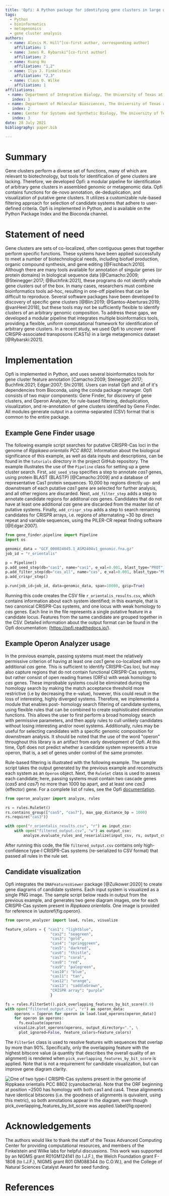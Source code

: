 ```yaml
---
title: 'Opfi: A Python package for identifying gene clusters in large genomics and metagenomics data sets'
tags:
  - Python
  - bioinformatics
  - metagenomics
  - gene cluster analysis
authors:
  - name: Alexis M. Hill^[co-first author, corresponding author]
    affiliation: 1
  - name: James R. Rybarski^[co-first author]
    affiliation: 2
  - name: Kuang Hu
    affiliation: "1,2"
  - name: Ilya J. Finkelstein
    affiliation: "2,3"
  - name: Claus O. Wilke
    affiliation: 1
affiliations:
 - name: Department of Integrative Biology, The University of Texas at Austin, Austin, Texas 78712, USA
   index: 1
 - name: Department of Molecular Biosciences, The University of Texas at Austin, Austin, Texas 78712, USA
   index: 2
 - name: Center for Systems and Synthetic Biology, The University of Texas at Austin, Austin, Texas, 78712, USA
   index: 3
date: 28 July 2021
bibliography: paper.bib

---
```


# Summary

Gene clusters perform a diverse set of functions, many of which are relevant to biotechnology, but tools for identification of gene clusters are lacking. Therefore, we developed Opfi: a modular pipeline for identification of arbitrary gene clusters in assembled genomic or metagenomic data. Opfi contains functions for de-novo annotation, de-deduplication, and visualization of putative gene clusters. It utilizes a customizable rule-based filtering approach for selection of candidate systems that adhere to user-defined criteria. Opfi is implemented in Python, and is available on the Python Package Index and the Bioconda channel.  

# Statement of need

Gene clusters are sets of co-localized, often contiguous genes that together perform specific functions. These systems have been applied successfully to meet a number of biotechnological needs, including biofuel production, organic compound synthesis, and gene editing [@Fischbach:2010].  Although there are many tools available for annotation of singular genes (or protein domains) in biological sequence data [@Camacho:2009; @Steinegger:2017; @Buchfink:2021], these programs do not identify whole gene clusters out of the box. In many cases, researchers must combine bioinformatics tools ad-hoc, resulting in one-off pipelines that can be difficult to reproduce. Several software packages have been developed to discovery of specific gene clusters [@Blin:2019; @Santos-Aberturas:2019; @vanHeel:2018], but these tools may not be sufficiently flexible to identify clusters of an arbitrary genomic composition. To address these gaps, we developed a modular pipeline that integrates multiple bioinformatics tools, providing a flexible, uniform computational framework for identification of arbitrary gene clusters. In a recent study, we used Opfi to uncover novel CRISPR-associated transposons (CASTs) in a large metagenomics dataset [@Rybarski:2021].

# Implementation

Opfi is implemented in Python, and uses several bioinformatics tools for gene cluster feature annotation [Camacho:2009; Steinegger:2017; Buchfink:2021; Edgar:2007; Shi:2019]. Users can install Opfi and all of it's dependencies from Bioconda, using the conda package manager. Opfi consists of two major components: Gene Finder, for discovery of gene clusters, and Operon Analyzer, for rule-based filtering, deduplication, visualization, and re-annotation of gene clusters identified by Gene Finder. All modules generate output in a comma-separated (CSV) format that is common to the entire package.

## Example Gene Finder usage

The following example script searches for putative CRISPR-Cas loci in the genome of *Rippkaea orientalis PCC 8802*. Information about the biological significance of this example, as well as data inputs and descriptions, can be found in the `tutorials` directory in the project GitHub repository. The example illustrates the use of the `Pipeline` class for setting up a gene cluster search. First, `add_seed_step` specifies a step to annotate *cas1* genes, using protein BLAST (BLASTP) [@Camacho:2009] and a database of representative Cas1 protein sequences. 10,000 bp regions directly up- and downstream of each putative *cas1* gene are selected for further analysis, and all other regions are discarded. Next, `add_filter_step` adds a step to annotate candidate regions for additonal *cas* genes. Candidates that do not have at least one additional *cas* gene are discarded from the master list of putative systems. Finally, `add_crispr_step` adds a step to search remaining candidates for CRISPR arrays, i.e. regions of alternatating ~30 bp direct repeat and variable sequences, using the PILER-CR repeat finding software [@Edgar:2007]. 

```python
from gene_finder.pipeline import Pipeline
import os

genomic_data = "GCF_000024045.1_ASM2404v1_genomic.fna.gz"
job_id = "r_orientalis"

p = Pipeline()
p.add_seed_step(db="cas1", name="cas1", e_val=0.001, blast_type="PROT")
p.add_filter_step(db="cas_all", name="cas", e_val=0.001, blast_type="PROT")
p.add_crispr_step()

p.run(job_id=job_id, data=genomic_data, span=10000, gzip=True)
```

Running this code creates the CSV file `r_orientalis_results.csv`, which contains information about each system identified; in this example, that is two canonical CRISPR-Cas systems, and one locus with weak homology to *cas* genes. Each line in the file represents a single putative feature in a candidate locus. Features from the same candidate are grouped together in the CSV. Detailed information about the output format can be found in the Opfi documentation: (<https://opfi.readthedocs.io/>).

## Example Operon Analyzer usage

In the previous example, passing systems must meet the relatively permissive criterion of having at least one *cas1* gene co-localized with one additional *cas* gene. This is sufficient to identify CRISPR-Cas loci, but may also capture regions that do not contain functional CRISPR-Cas systems, but rather consist of open reading frames (ORFs) with weak homology to *cas* genes. These improbable systems could be eliminated during the homology search by making the match acceptance threshold more restrictive (i.e by decreasing the e-value), however, this could result in the loss of interesting, highly diverged systems. Therefore, we implemented a module that enables post- homology search filtering of candidate systems, using flexible rules that can be combined to create sophisticated elimination functions. This allows the user to first perform a broad homology search with permissive parameters, and then apply rules to cull unlikely candidates without losing interesting and/or novel systems. Additionally, rules may be useful for selecting candidates with a specific genomic composition for downstream analysis. It should be noted that the use of the word "operon" throughout this library is an artifact from early development of Opfi. At this time, Opfi does not predict whether a candidate system represents a true operon, that is, a set of genes under control of the same promoter.

Rule-based filtering is illustrated with the following example. The sample script takes the output generated by the previous example and reconstructs each system as an `Operon` object. Next, the `RuleSet` class is used to assess each candidate; here, passing systems must contain two cascade genes (*cas5* and *cas7*) no more than 1000 bp apart, and at least one *cas3* (effector) gene. For a complete list of rules, see the Opfi [documentation](https://opfi.readthedocs.io/). 

```python
from operon_analyzer import analyze, rules

rs = rules.RuleSet()
rs.contains_group(["cas5", "cas7"], max_gap_distance_bp = 1000)
rs.require("cas3"))

with open("r_orientalis_results.csv", "r") as input_csv:
    with open("filtered_output.csv", "w") as output_csv:
        analyze.evaluate_rules_and_reserialize(input_csv, rs, output_csv)
```

After running this code, the file `filtered_output.csv` contains only high-confidence type-I CRISPR-Cas systems (re-serialized to CSV format) that passed all rules in the rule set. 

## Candidate visualization

Opfi integrates the `DNAFeaturesViewer` package [@Zulkower:2020] to create gene diagrams of candidate systems. Each input system is visualized as a single PNG image. The sample script below reads in output from the previous example, and generates two gene diagram images, one for each CRISPR-Cas system present in *Rippkaea orientalis*. One image is provided for reference in \autoref{fig:operon}. 

```python
from operon_analyzer import load, rules, visualize

feature_colors = { "cas1": "lightblue",
                    "cas2": "seagreen",
                    "cas3": "gold",
                    "cas4": "springgreen",
                    "cas5": "darkred",
                    "cas6": "thistle",
                    "cas7": "coral",
                    "cas8": "red",
                    "cas9": "palegreen",
                    "cas10": "blue",
                    "cas11": "tan",
                    "cas12": "orange",
                    "cas13": "saddlebrown",
                    "CRISPR array": "purple"
                    }

fs = rules.FilterSet().pick_overlapping_features_by_bit_score(0.9)
with open("filtered_output.csv", "r") as operon_data:
    operons = [operon for operon in load.load_operons(operon_data)]
    for operon in operons:
      fs.evaluate(operon)
    visualize.plot_operons(operons, output_directory=".", \
      plot_ignored=False, feature_colors=feature_colors)
```

The `FilterSet` class is used to resolve features with sequences that overlap by more than 90%. Specifically, only the overlapping feature with the highest bitscore value (a quantity that describes the overall quality of an alignment) is rendered when `pick_overlapping_features_by_bit_score` is applied. Note that is not a requirement for candidate visualization, but can improve gene diagram clarity.

![One of two type-I CRISPR-Cas systems present in the genome of *Rippkaea orientalis PCC 8802* (cyanobacteria). Note that the ORF beginning at position ~2500 has homology with both *cas1* and *cas4*. These alignments have identical bitscores (i.e. the goodness of alignments is quivalent, using this metric), so both annotations appear in the diagram, even though `pick_overlapping_features_by_bit_score` was applied.\label{fig:operon}](operon_diagram.png)

# Acknowledgements

The authors would like to thank the staff of the Texas Advanced Computing Center for providing computational resources, and members of the Finkelstein and Wilke labs for helpful discussions. This work was supported by an NIGMS grant R01GM124141 (to I.J.F.), the Welch Foundation grant F-1808 (to I.J.F.), NIGMS grant R01 GM088344 (to C.O.W.), and the College of Natural Sciences Catalyst Award for seed funding.

# References
